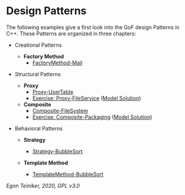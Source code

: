 # Design Patterns

The following examples give a first look into the GoF design Patterns 
in C++. These Patterns are organized in three chapters:

* Creational Patterns
	* **Factory Method**
		* [FactoryMethod-Mail](https://github.com/teiniker/teiniker-lectures-embeddedcomputing/tree/master/design-patterns/FactoryMethod-Mail)

* Structural Patterns
	* **Proxy**
		* [Proxy-UserTable](https://github.com/teiniker/teiniker-lectures-embeddedcomputing/tree/master/design-patterns/Proxy-UserTable)
		* [Exercise: Proxy-FileService](https://github.com/teiniker/teiniker-lectures-embeddedcomputing/tree/master/design-patterns/Proxy-FileService-Exercise)
			([Model Solution](https://github.com/teiniker/teiniker-lectures-embeddedcomputing/tree/master/design-patterns/Proxy-FileService))
	* **Composite**
		* [Composite-FileSystem](https://github.com/teiniker/teiniker-lectures-embeddedcomputing/tree/master/design-patterns/Composite-FileSystem)
		* [Exercise: Composite-Packaging](https://github.com/teiniker/teiniker-lectures-embeddedcomputing/tree/master/design-patterns/Composite-Packaging-Exercise)
			([Model Solution](https://github.com/teiniker/teiniker-lectures-embeddedcomputing/tree/master/design-patterns/Composite-Packaging))

* Behavioral Patterns 
	* **Strategy**
		* [Strategy-BubbleSort](https://github.com/teiniker/teiniker-lectures-embeddedcomputing/tree/master/design-patterns/Strategy-BubbleSort)
		
	* **Template Method**
		* [TemplateMethod-BubbleSort](https://github.com/teiniker/teiniker-lectures-embeddedcomputing/tree/master/design-patterns/TemplateMethod-BubbleSort)

*Egon Teiniker, 2020, GPL v3.0*
